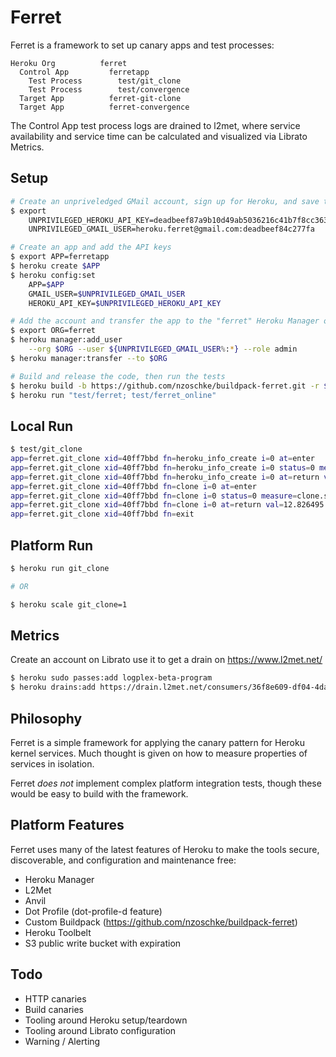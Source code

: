 # Ferret

Ferret is a framework to set up canary apps and test processes:

```
Heroku Org          ferret
  Control App         ferretapp
    Test Process        test/git_clone
    Test Process        test/convergence
  Target App          ferret-git-clone
  Target App          ferret-convergence
```

The Control App test process logs are drained to l2met, where service availability and service time can be calculated and visualized via Librato 
Metrics.

## Setup

```sh
# Create an unpriveledged GMail account, sign up for Heroku, and save the keys
$ export                                                                  \
    UNPRIVILEGED_HEROKU_API_KEY=deadbeef87a9b10d49ab5036216c41b7f8cc3633  \
    UNPRIVILEGED_GMAIL_USER=heroku.ferret@gmail.com:deadbeef84c277fa

# Create an app and add the API keys
$ export APP=ferretapp
$ heroku create $APP
$ heroku config:set                                                       \
    APP=$APP                                                              \
    GMAIL_USER=$UNPRIVILEGED_GMAIL_USER                                   \
    HEROKU_API_KEY=$UNPRIVILEGED_HEROKU_API_KEY

# Add the account and transfer the app to the "ferret" Heroku Manager org
$ export ORG=ferret
$ heroku manager:add_user                                                 \
    --org $ORG --user ${UNPRIVILEGED_GMAIL_USER%:*} --role admin
$ heroku manager:transfer --to $ORG

# Build and release the code, then run the tests
$ heroku build -b https://github.com/nzoschke/buildpack-ferret.git -r $APP
$ heroku run "test/ferret; test/ferret_online"
```

## Local Run

```sh
$ test/git_clone
app=ferret.git_clone xid=40ff7bbd fn=heroku_info_create i=0 at=enter
app=ferret.git_clone xid=40ff7bbd fn=heroku_info_create i=0 status=0 measure=heroku_info_create.success
app=ferret.git_clone xid=40ff7bbd fn=heroku_info_create i=0 at=return val=6.515912 unit=s measure=heroku_info_create.time
app=ferret.git_clone xid=40ff7bbd fn=clone i=0 at=enter
app=ferret.git_clone xid=40ff7bbd fn=clone i=0 status=0 measure=clone.success
app=ferret.git_clone xid=40ff7bbd fn=clone i=0 at=return val=12.826495 unit=s measure=clone.time
app=ferret.git_clone xid=40ff7bbd fn=exit
```

## Platform Run

```sh
$ heroku run git_clone

# OR

$ heroku scale git_clone=1
```

## Metrics

Create an account on Librato use it to get a drain on https://www.l2met.net/

```sh
$ heroku sudo passes:add logplex-beta-program
$ heroku drains:add https://drain.l2met.net/consumers/36f8e609-df04-4da2-8630-86a959f41c68/logs
```

## Philosophy

Ferret is a simple framework for applying the canary pattern for Heroku kernel services. Much thought is given on how to measure properties of services in isolation.

Ferret *does not* implement complex platform integration tests, though these 
would be easy to build with the framework.

## Platform Features

Ferret uses many of the latest features of Heroku to make the tools secure,
discoverable, and configuration and maintenance free:

* Heroku Manager
* L2Met
* Anvil
* Dot Profile (dot-profile-d feature)
* Custom Buildpack (https://github.com/nzoschke/buildpack-ferret)
* Heroku Toolbelt
* S3 public write bucket with expiration

## Todo

* HTTP canaries
* Build canaries
* Tooling around Heroku setup/teardown
* Tooling around Librato configuration
* Warning / Alerting
